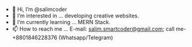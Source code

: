 - 👋 Hi, I’m @salimcoder
- 👀 I’m interested in ... developing creative websites.
- 🌱 I’m currently learning ... MERN Stack.
- 📫 How to reach me ... E-mail: salim.smartcoder@gmail.com; call me- +8801846228376 (Whatsapp/Telegram)

<!---
** - 💞️ I’m looking to collaborate on ... coding. 
salimcoder/salimcoder is a ✨ special ✨ repository because its `README.md` (this file) appears on your GitHub profile.
You can click the Preview link to take a look at your changes.
--->

